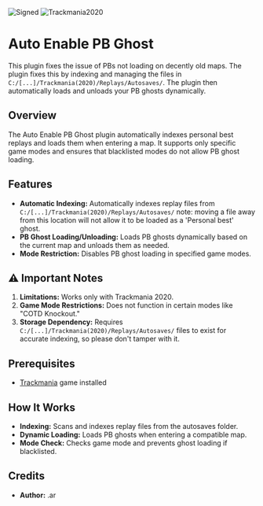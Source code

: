 ![Signed](https://img.shields.io/badge/Signed-Yes-33BB33)
![Trackmania2020](https://img.shields.io/badge/Game-Trackmania-blue)

# Auto Enable PB Ghost

This plugin fixes the issue of PBs not loading on decently old maps. 
The plugin fixes this by indexing and managing the files in `C:/[...]/Trackmania(2020)/Replays/Autosaves/`. 
The plugin then automatically loads and unloads your PB ghosts dynamically.

## Overview

The Auto Enable PB Ghost plugin automatically indexes personal best replays and loads them when entering a map. It supports only specific game modes and ensures that blacklisted modes do not allow PB ghost loading.

## Features

- **Automatic Indexing:** Automatically indexes replay files from `C:/[...]/Trackmania(2020)/Replays/Autosaves/` note: moving a file away from this location will not allow it to be loaded as a 'Personal best' ghost.
- **PB Ghost Loading/Unloading:** Loads PB ghosts dynamically based on the current map and unloads them as needed.
- **Mode Restriction:** Disables PB ghost loading in specified game modes.

## ⚠️ Important Notes

1. **Limitations:** Works only with Trackmania 2020.
2. **Game Mode Restrictions:** Does not function in certain modes like "COTD Knockout."
3. **Storage Dependency:** Requires `C:/[...]/Trackmania(2020)/Replays/Autosaves/` files to exist for accurate indexing, so please don't tamper with it.

## Prerequisites

- [Trackmania](http://trackmania.com/) game installed

## How It Works

- **Indexing:** Scans and indexes replay files from the autosaves folder.
- **Dynamic Loading:** Loads PB ghosts when entering a compatible map.
- **Mode Check:** Checks game mode and prevents ghost loading if blacklisted.

## Credits

- **Author:** .ar
